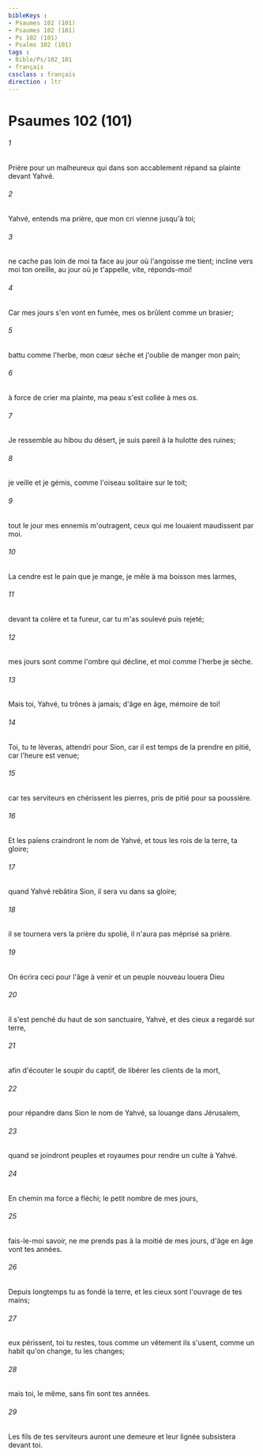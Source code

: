 ```yaml
---
bibleKeys : 
- Psaumes 102 (101)
- Psaumes 102 (101)
- Ps 102 (101)
- Psalms 102 (101)
tags : 
- Bible/Ps/102_101
- français
cssclass : français
direction : ltr
---
```


# Psaumes 102 (101)

###### 1
Prière pour un malheureux qui dans son accablement répand sa plainte devant Yahvé.
###### 2
Yahvé, entends ma prière, que mon cri vienne jusqu'à toi;
###### 3
ne cache pas loin de moi ta face au jour où l'angoisse me tient; incline vers moi ton oreille, au jour où je t'appelle, vite, réponds-moi!
###### 4
Car mes jours s'en vont en fumée, mes os brûlent comme un brasier;
###### 5
battu comme l'herbe, mon cœur sèche et j'oublie de manger mon pain;
###### 6
à force de crier ma plainte, ma peau s'est collée à mes os.
###### 7
Je ressemble au hibou du désert, je suis pareil à la hulotte des ruines;
###### 8
je veille et je gémis, comme l'oiseau solitaire sur le toit;
###### 9
tout le jour mes ennemis m'outragent, ceux qui me louaient maudissent par moi.
###### 10
La cendre est le pain que je mange, je mêle à ma boisson mes larmes,
###### 11
devant ta colère et ta fureur, car tu m'as soulevé puis rejeté;
###### 12
mes jours sont comme l'ombre qui décline, et moi comme l'herbe je sèche.
###### 13
Mais toi, Yahvé, tu trônes à jamais; d'âge en âge, mémoire de toi!
###### 14
Toi, tu te lèveras, attendri pour Sion, car il est temps de la prendre en pitié, car l'heure est venue;
###### 15
car tes serviteurs en chérissent les pierres, pris de pitié pour sa poussière.
###### 16
Et les païens craindront le nom de Yahvé, et tous les rois de la terre, ta gloire;
###### 17
quand Yahvé rebâtira Sion, il sera vu dans sa gloire;
###### 18
il se tournera vers la prière du spolié, il n'aura pas méprisé sa prière.
###### 19
On écrira ceci pour l'âge à venir et un peuple nouveau louera Dieu
###### 20
il s'est penché du haut de son sanctuaire, Yahvé, et des cieux a regardé sur terre,
###### 21
afin d'écouter le soupir du captif, de libérer les clients de la mort,
###### 22
pour répandre dans Sion le nom de Yahvé, sa louange dans Jérusalem,
###### 23
quand se joindront peuples et royaumes pour rendre un culte à Yahvé.
###### 24
En chemin ma force a fléchi; le petit nombre de mes jours,
###### 25
fais-le-moi savoir, ne me prends pas à la moitié de mes jours, d'âge en âge vont tes années.
###### 26
Depuis longtemps tu as fondé la terre, et les cieux sont l'ouvrage de tes mains;
###### 27
eux périssent, toi tu restes, tous comme un vêtement ils s'usent, comme un habit qu'on change, tu les changes;
###### 28
mais toi, le même, sans fin sont tes années.
###### 29
Les fils de tes serviteurs auront une demeure et leur lignée subsistera devant toi.
